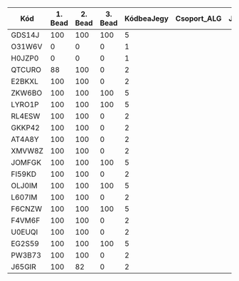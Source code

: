 | Kód | 1. Bead | 2. Bead | 3. Bead | KódbeaJegy | Csoport_ALG | Jegy |
| --- | ------- | ------- | ------- | ---------- | ----------- | ---- |
| GDS14J | 100 | 100 | 100 | 5 | | |
| O31W6V | 0 | 0 | 0 | 1 | | |
| H0JZP0 | 0 | 0 | 0 | 1 | | |
| QTCURO | 88 | 100 | 0 | 2 | | |
| E2BKXL | 100 | 100 | 0 | 2 | | |
| ZKW6BO | 100 | 100 | 100 | 5 | | | 
| LYRO1P | 100 | 100 | 100 | 5 | | |
| RL4ESW | 100 | 100 | 0 | 2 | | | 
| GKKP42 | 100 | 100 | 0 | 2 | | |
| AT4A8Y | 100 | 100 | 0 | 2 | | |
| XMVW8Z | 100 | 100 | 0 | 2 | | |
| JOMFGK | 100 | 100 | 100 | 5 | | |
| FI59KD | 100 | 100 | 0 | 2 | | |
| OLJ0IM | 100 | 100 | 100 | 5 | | |
| L607IM | 100 | 100 | 0 | 2 | | |
| F6CNZW | 100 | 100 | 100 | 5 | | |
| F4VM6F | 100 | 100 | 0 | 2 | | |
| U0EUQI | 100 | 100 | 0 | 2 | | |
| EG2S59 | 100 | 100 | 100 | 5 | | |
| PW3B73 | 100 | 100 | 0 | 2 | | |
| J65GIR | 100 | 82 | 0 | 2 | | |
